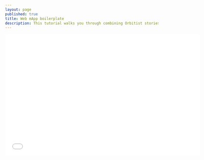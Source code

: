 ```yaml
---
layout: page
published: true
title: Web mApp boilerplate
description: This tutorial walks you through combining Orbitist stories with Mapbox tiles and CartoDB data visualizations.
---
```

<div class="wistia-container">
<iframe src="//fast.wistia.net/embed/iframe/x1ik6eo5ki?videoFoam=true" allowtransparency="true" frameborder="0" scrolling="no" class="wistia_embed" name="wistia_embed" allowfullscreen mozallowfullscreen webkitallowfullscreen oallowfullscreen msallowfullscreen width="640" height="400"></iframe><script src="//fast.wistia.net/assets/external/E-v1.js"></script>
<div>